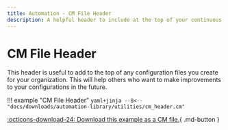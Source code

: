 ```yaml
---
title: Automation - CM File Header
description: A helpful header to include at the top of your continuous merge files.
---
```

# CM File Header

This header is useful to add to the top of any configuration files you create for your organization. This will help others who want to make improvements to your configurations in the future.

!!! example "CM File Header"
    ```yaml+jinja
    --8<-- "docs/downloads/automation-library/utilities/cm_header.cm"
    ```
    <div class="result" markdown>
      <span>
      [:octicons-download-24: Download this example as a CM file.](/downloads/automation-library/utilities/cm_header.cm){ .md-button }
      </span>
    </div>


